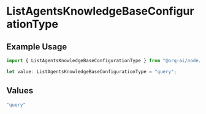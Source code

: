 # ListAgentsKnowledgeBaseConfigurationType

## Example Usage

```typescript
import { ListAgentsKnowledgeBaseConfigurationType } from "@orq-ai/node/models/operations";

let value: ListAgentsKnowledgeBaseConfigurationType = "query";
```

## Values

```typescript
"query"
```